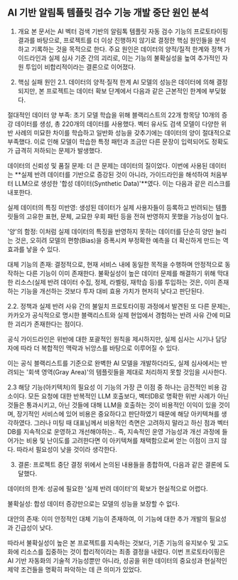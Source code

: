 ## AI 기반 알림톡 템플릿 검수 기능 개발 중단 원인 분석
1. 개요
본 문서는 AI 벡터 검색 기반의 알림톡 템플릿 자동 검수 기능의 프로토타이핑 결과를 바탕으로, 프로젝트를 더 이상 진행하지 않기로 결정한 핵심 원인들을 분석하고 기록하는 것을 목적으로 한다. 주요 원인은 데이터의 양적/질적 한계와 정책 가이드라인과 실제 심사 기준 간의 괴리로, 이는 기능의 불확실성을 높여 추가적인 자원 투입이 비합리적이라는 결론으로 이어졌다.

2. 핵심 실패 원인
2.1. 데이터의 양적·질적 한계
AI 모델의 성능은 데이터에 의해 결정되지만, 본 프로젝트는 데이터 확보 단계에서 다음과 같은 근본적인 한계에 부딪혔다.

절대적인 데이터 양 부족: 초기 모델 학습을 위해 블랙리스트의 22개 항목당 10개의 증강 데이터를 생성, 총 220개의 데이터를 사용했다. 벡터 유사도 검색 모델이 다양한 위반 사례의 미묘한 차이를 학습하고 일반화 성능을 갖추기에는 데이터의 양이 절대적으로 부족했다. 이로 인해 모델이 학습한 특정 패턴과 조금만 다른 문장이 입력되어도 정확도가 급격히 저하되는 문제가 발생했다.

데이터의 신뢰성 및 품질 문제: 더 큰 문제는 데이터의 질이었다. 이번에 사용된 데이터는 **실제 반려 데이터를 기반으로 증강된 것이 아니라, 가이드라인을 해석하여 처음부터 LLM으로 생성한 '합성 데이터(Synthetic Data)'**였다. 이는 다음과 같은 리스크를 내포한다.

실제 데이터의 특징 미반영: 생성된 데이터가 실제 사용자들이 등록하고 반려되는 템플릿들의 고유한 표현, 문체, 교묘한 우회 패턴 등을 전혀 반영하지 못했을 가능성이 높다.

'양'의 함정: 이처럼 실제 데이터의 특징을 반영하지 못하는 데이터를 단순히 양만 늘리는 것은, 오히려 모델의 편향(Bias)을 증폭시켜 부정확한 예측을 더 확신하게 만드는 역효과를 낳을 수 있다.

대체 기능의 존재: 결정적으로, 현재 서비스 내에 동일한 목적을 수행하며 안정적으로 동작하는 다른 기능이 이미 존재한다. 불확실성이 높은 데이터 문제를 해결하기 위해 막대한 리소스(실제 반려 데이터 수집, 정제, 라벨링, 재학습 등)를 투입하는 것은, 이미 존재하는 기능을 개선하는 것보다 투자 대비 효용 가치가 현저히 낮다고 판단된다.

2.2. 정책과 실제 반려 사유 간의 불일치
프로토타이핑 과정에서 발견된 또 다른 문제는, 카카오가 공식적으로 명시한 블랙리스트와 실제 현업에서 경험하는 반려 사유 간에 미묘한 괴리가 존재한다는 점이다.

공식 가이드라인은 위반에 대한 포괄적인 원칙을 제시하지만, 실제 심사는 시기나 담당자에 따라 더 복합적인 맥락과 뉘앙스를 바탕으로 이루어질 수 있다.

이는 공식 블랙리스트를 기준으로 완벽한 AI 모델을 개발하더라도, 실제 심사에서는 반려되는 '회색 영역(Gray Area)'의 템플릿들을 제대로 처리하지 못할 것임을 시사한다.

2.3 해당 기능(아키텍처)의 필요성
이 기능의 가장 큰 이점 중 하나는 금전적인 비용 감소이다. 모든 요청에 대한 반복적인 LLM 호출보다, 벡터DB로 명확한 위반 사례가 아닌 것들은 통과시키고, 아닌 것들에 대해 LLM을 호출하는 것이 비용적인 이익이 있을 것이며, 장기적인 서비스에 있어 비용은 중요하다고 판단하였기 때문에 해당 아키텍쳐를 생각하였다. 그러나 미팅 때 대표님께서 비용적인 측면은 고려하지 말라고 하신 점과 벡터DB를 지속적으로 운영하고 개선해야하는.. 즉, 지속적인 운영 가능성과 개선 과정에 들어가는 비용 및 난이도를 고려한다면 이 아키텍쳐를 채택함으로써 얻는 이점이 크지 않다.
따라서 필요성이 낮을 것이라 생각한다.

3. 결론: 프로젝트 중단 결정
위에서 논의된 내용들을 종합하여, 다음과 같은 결론에 도달했다.

데이터의 한계: 성공에 필요한 '실제 반려 데이터'의 확보가 현실적으로 어렵다.

불확실성: 합성 데이터 증강만으로는 모델의 성능을 보장할 수 없다.

대안의 존재: 이미 안정적인 대체 기능이 존재하여, 이 기능에 대한 추가 개발의 필요성과 긴급성이 낮다.

따라서 불확실성이 높은 본 프로젝트를 지속하는 것보다, 기존 기능의 유지보수 및 고도화에 리소스를 집중하는 것이 합리적이라는 최종 결정을 내렸다. 이번 프로토타이핑은 AI 기반 자동화의 기술적 가능성뿐만 아니라, 성공을 위한 데이터의 중요성과 현실적인 제약 조건들을 명확히 파악하는 데 큰 의미가 있었다.